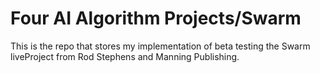 # Four AI Algorithm Projects/Swarm
This is the repo that stores my implementation of beta testing the Swarm liveProject from Rod Stephens and Manning Publishing.